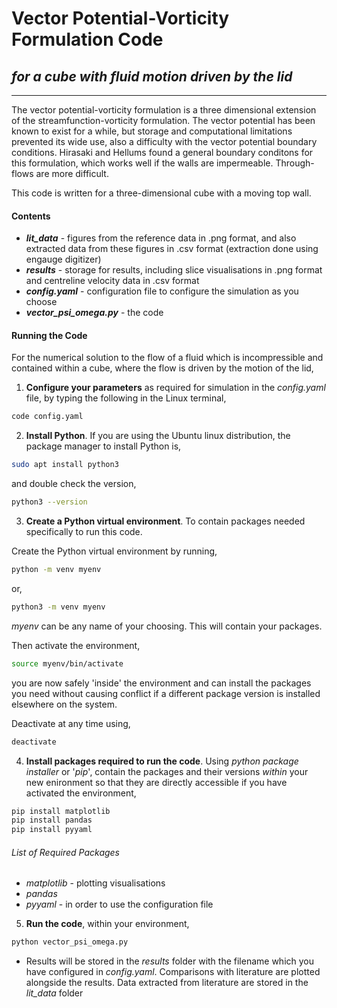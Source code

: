 Vector Potential-Vorticity Formulation Code
===========================================

*for a cube with fluid motion driven by the lid*
-----------------------------

---------------------------------------------

The vector potential-vorticity formulation is a three dimensional extension of the streamfunction-vorticity formulation. The vector potential has been known to exist for a while, but storage and computational limitations prevented its wide use, also a difficulty with the vector potential boundary conditions. Hirasaki and Hellums found a general boundary conditons for this formulation, which works well if the walls are impermeable. Through-flows are more difficult.

This code is written for a three-dimensional cube with a moving top wall.

#### Contents

* _**lit_data**_ - figures from the reference data in .png format, and also extracted data from these figures in .csv format (extraction done using engauge digitizer)
* _**results**_ - storage for results, including slice visualisations in .png format and centreline velocity data in .csv format
* _**config.yaml**_ - configuration file to configure the simulation as you choose
* _**vector_psi_omega.py**_ - the code

#### Running the Code

For the numerical solution to the flow of a fluid which is incompressible and contained within a cube, where the flow is driven by the motion of the lid,
  
1. **Configure your parameters** as required for simulation in the *config.yaml* file, by typing the following in the Linux terminal,

```bash
code config.yaml
```

2. **Install Python**. If you are using the Ubuntu linux distribution, the package manager to install Python is,

```bash
sudo apt install python3
```

and double check the version,

```bash
python3 --version
```

3. **Create a Python virtual environment**. To contain packages needed specifically to run this code.

Create the Python virtual environment by running,

```bash
python -m venv myenv
```

or,

```bash
python3 -m venv myenv
```

*myenv* can be any name of your choosing. This will contain your packages.

Then activate the environment,

```bash
source myenv/bin/activate
```

you are now safely 'inside' the environment and can install the packages you need without causing conflict if a different package version is installed elsewhere on the system.

Deactivate at any time using,

```bash
deactivate
```

4. **Install packages required to run the code**. Using *python package installer* or '*pip*', contain the packages and their versions *within* your new enironment so that they are directly accessible if you have activated the environment,

```bash
pip install matplotlib
pip install pandas
pip install pyyaml
```

###### List of Required Packages

* *matplotlib* - plotting visualisations
* *pandas*
* *pyyaml* - in order to use the configuration file

5. **Run the code**, within your environment,

```bash
python vector_psi_omega.py
```

* Results will be stored in the *results* folder with the filename which you have configured in *config.yaml*. Comparisons with literature are plotted alongside the results. Data extracted from literature are stored in the *lit_data* folder